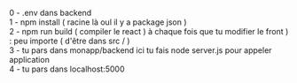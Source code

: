 0 - .env dans backend <br>
1 - npm install ( racine là oul il y a package json  ) <br>
2 - npm run build ( compiler le react ) à chaque fois que tu modifier le front ) : peu importe ( d'être dans  src / )  <br>
3 - tu pars dans monapp/backend ici tu fais node server.js pour appeler application <br>
4 - tu pars dans localhost:5000 <br>
